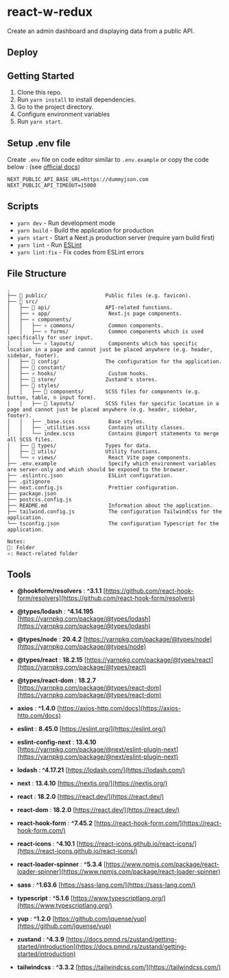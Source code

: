 # react-w-redux

Create an admin dashboard and displaying data from a public API.

## Deploy



## Getting Started

1. Clone this repo.
2. Run `yarn install` to install dependencies.
3. Go to the project directory.
4. Configure environment variables
5. Run `yarn start`.

## Setup .env file

Create `.env` file on code editor similar to `.env.example` or copy the code below : (see [official docs](https://nextjs.org/docs/pages/building-your-application/configuring/environment-variables))
```
NEXT_PUBLIC_API_BASE_URL=https://dummyjson.com
NEXT_PUBLIC_API_TIMEOUT=15000
```

## Scripts

- `yarn dev` - Run development mode
- `yarn build` - Build the application for production
- `yarn start` - Start a Next.js production server (require yarn build first)
- `yarn lint` - Run [ESLint](https://eslint.org/)
- `yarn lint:fix` - Fix codes from ESLint errors

## File Structure

```raw
.
├── 📂 public/                   Public files (e.g. favicon).
├── 📂 src/
│   ├── 📂 api/                  API-related functions.
│   ├── ⚛️ app/                   Next.js page components.
│   ├── ⚛️ components/
│   │   ├── ⚛️ commons/           Common components.
│   │   ├── ⚛️ forms/             Common components which is used specifically for user input.
│   │   └── ⚛️ layouts/           Components which has specific location in a page and cannot just be placed anywhere (e.g. header, sidebar, footer).
│   ├── 📂 config/               The configuration for the application.
│   ├── 📂 constant/
│   ├── ⚛️ hooks/                 Custom hooks.
│   ├── 📂 store/                Zustand's stores.
│   ├── 📂 styles/
│   │   ├── 📂 components/       SCSS files for components (e.g. button, table, n input form).
│   │   ├── 📂 layouts/          SCSS files for specific location in a page and cannot just be placed anywhere (e.g. header, sidebar, footer).
│   │   ├── _base.scss           Base styles.
│   │   ├── _utilities.scss      Contains utility classes.
│   │   └── index.scss           Contains @import statements to merge all SCSS files.
│   ├── 📂 types/                Types for data.
│   ├── 📂 utils/                Utility functions.
│   └── ⚛️ views/                 React Vite page components.
├── .env.example                 Specify which environment variables are server-only and which should be exposed to the browser.
├── .eslintrc.json               ESLint configuration.
├── .gitignore
├── next.config.js               Prettier configuration.
├── package.json
├── postcss.config.js
├── README.md                    Information about the application.
├── tailwind.config.js           The configuration TailwindCss for the application.
└── tsconfig.json                The configuration Typescript for the application.

Notes:
📂: Folder
⚛️: React-related folder
```

## Tools

- **@hookform/resolvers** : **^3.1.1** [https://github.com/react-hook-form/resolvers](https://github.com/react-hook-form/resolvers)
- **@types/lodash** : **^4.14.195** [https://yarnpkg.com/package/@types/lodash](https://yarnpkg.com/package/@types/lodash)
- **@types/node** : **20.4.2** [https://yarnpkg.com/package/@types/node](https://yarnpkg.com/package/@types/node)
- **@types/react** : **18.2.15** [https://yarnpkg.com/package/@types/react](https://yarnpkg.com/package/@types/react)
- **@types/react-dom** : **18.2.7** [https://yarnpkg.com/package/@types/react-dom](https://yarnpkg.com/package/@types/react-dom)
- **axios** : **^1.4.0** [https://axios-http.com/docs](https://axios-http.com/docs)
- **eslint** : **8.45.0** [https://eslint.org/](https://eslint.org/)
- **eslint-config-next** : **13.4.10** [https://yarnpkg.com/package/@next/eslint-plugin-next](https://yarnpkg.com/package/@next/eslint-plugin-next)
- **lodash** : **^4.17.21** [https://lodash.com/](https://lodash.com/)
- **next** : **13.4.10** [https://nextjs.org/](https://nextjs.org/)
- **react** : **18.2.0** [https://react.dev/](https://react.dev/)
- **react-dom** : **18.2.0** [https://react.dev/](https://react.dev/)
- **react-hook-form** : **^7.45.2** [https://react-hook-form.com/](https://react-hook-form.com/)
- **react-icons** : **^4.10.1** [https://react-icons.github.io/react-icons/](https://react-icons.github.io/react-icons/)
- **react-loader-spinner** : **^5.3.4** [https://www.npmjs.com/package/react-loader-spinner](https://www.npmjs.com/package/react-loader-spinner)
- **sass** : **^1.63.6** [https://sass-lang.com/](https://sass-lang.com/)
- **typescript** : **^5.1.6** [https://www.typescriptlang.org/](https://www.typescriptlang.org/)
- **yup** : **^1.2.0** [https://github.com/jquense/yup](https://github.com/jquense/yup)
- **zustand** : **^4.3.9** [https://docs.pmnd.rs/zustand/getting-started/introduction](https://docs.pmnd.rs/zustand/getting-started/introduction)

- **tailwindcss** : **^3.3.2** [https://tailwindcss.com/](https://tailwindcss.com/)
